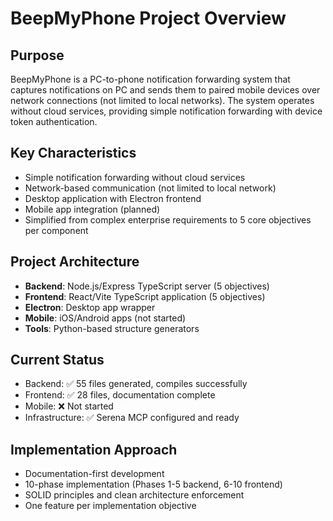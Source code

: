 # BeepMyPhone Project Overview

## Purpose
BeepMyPhone is a PC-to-phone notification forwarding system that captures notifications on PC and sends them to paired mobile devices over network connections (not limited to local networks). The system operates without cloud services, providing simple notification forwarding with device token authentication.

## Key Characteristics
- Simple notification forwarding without cloud services
- Network-based communication (not limited to local network)
- Desktop application with Electron frontend
- Mobile app integration (planned)
- Simplified from complex enterprise requirements to 5 core objectives per component

## Project Architecture
- **Backend**: Node.js/Express TypeScript server (5 objectives)
- **Frontend**: React/Vite TypeScript application (5 objectives) 
- **Electron**: Desktop app wrapper
- **Mobile**: iOS/Android apps (not started)
- **Tools**: Python-based structure generators

## Current Status
- Backend: ✅ 55 files generated, compiles successfully
- Frontend: ✅ 28 files, documentation complete
- Mobile: ❌ Not started
- Infrastructure: ✅ Serena MCP configured and ready

## Implementation Approach
- Documentation-first development
- 10-phase implementation (Phases 1-5 backend, 6-10 frontend)
- SOLID principles and clean architecture enforcement
- One feature per implementation objective